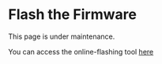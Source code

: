 
# Flash the Firmware

This page is under maintenance. 

You can access the online-flashing tool [here](FLASH.html)